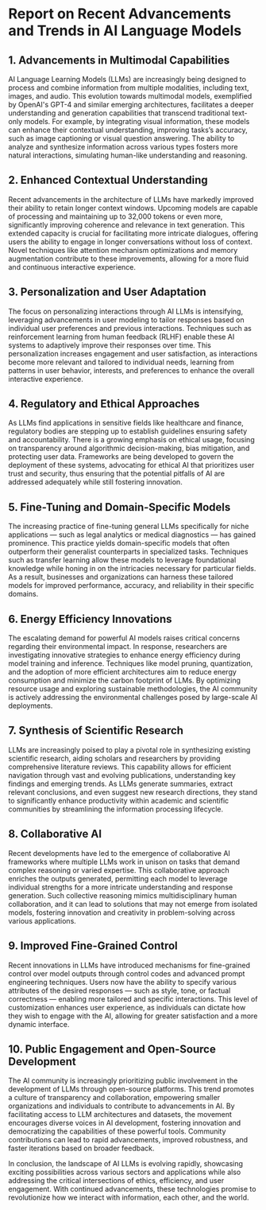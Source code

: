 # Report on Recent Advancements and Trends in AI Language Models

## 1. Advancements in Multimodal Capabilities
AI Language Learning Models (LLMs) are increasingly being designed to process and combine information from multiple modalities, including text, images, and audio. This evolution towards multimodal models, exemplified by OpenAI's GPT-4 and similar emerging architectures, facilitates a deeper understanding and generation capabilities that transcend traditional text-only models. For example, by integrating visual information, these models can enhance their contextual understanding, improving tasks’s accuracy, such as image captioning or visual question answering. The ability to analyze and synthesize information across various types fosters more natural interactions, simulating human-like understanding and reasoning.

## 2. Enhanced Contextual Understanding
Recent advancements in the architecture of LLMs have markedly improved their ability to retain longer context windows. Upcoming models are capable of processing and maintaining up to 32,000 tokens or even more, significantly improving coherence and relevance in text generation. This extended capacity is crucial for facilitating more intricate dialogues, offering users the ability to engage in longer conversations without loss of context. Novel techniques like attention mechanism optimizations and memory augmentation contribute to these improvements, allowing for a more fluid and continuous interactive experience.

## 3. Personalization and User Adaptation
The focus on personalizing interactions through AI LLMs is intensifying, leveraging advancements in user modeling to tailor responses based on individual user preferences and previous interactions. Techniques such as reinforcement learning from human feedback (RLHF) enable these AI systems to adaptively improve their responses over time. This personalization increases engagement and user satisfaction, as interactions become more relevant and tailored to individual needs, learning from patterns in user behavior, interests, and preferences to enhance the overall interactive experience.

## 4. Regulatory and Ethical Approaches
As LLMs find applications in sensitive fields like healthcare and finance, regulatory bodies are stepping up to establish guidelines ensuring safety and accountability. There is a growing emphasis on ethical usage, focusing on transparency around algorithmic decision-making, bias mitigation, and protecting user data. Frameworks are being developed to govern the deployment of these systems, advocating for ethical AI that prioritizes user trust and security, thus ensuring that the potential pitfalls of AI are addressed adequately while still fostering innovation.

## 5. Fine-Tuning and Domain-Specific Models
The increasing practice of fine-tuning general LLMs specifically for niche applications — such as legal analytics or medical diagnostics — has gained prominence. This practice yields domain-specific models that often outperform their generalist counterparts in specialized tasks. Techniques such as transfer learning allow these models to leverage foundational knowledge while honing in on the intricacies necessary for particular fields. As a result, businesses and organizations can harness these tailored models for improved performance, accuracy, and reliability in their specific domains.

## 6. Energy Efficiency Innovations
The escalating demand for powerful AI models raises critical concerns regarding their environmental impact. In response, researchers are investigating innovative strategies to enhance energy efficiency during model training and inference. Techniques like model pruning, quantization, and the adoption of more efficient architectures aim to reduce energy consumption and minimize the carbon footprint of LLMs. By optimizing resource usage and exploring sustainable methodologies, the AI community is actively addressing the environmental challenges posed by large-scale AI deployments.

## 7. Synthesis of Scientific Research
LLMs are increasingly poised to play a pivotal role in synthesizing existing scientific research, aiding scholars and researchers by providing comprehensive literature reviews. This capability allows for efficient navigation through vast and evolving publications, understanding key findings and emerging trends. As LLMs generate summaries, extract relevant conclusions, and even suggest new research directions, they stand to significantly enhance productivity within academic and scientific communities by streamlining the information processing lifecycle.

## 8. Collaborative AI
Recent developments have led to the emergence of collaborative AI frameworks where multiple LLMs work in unison on tasks that demand complex reasoning or varied expertise. This collaborative approach enriches the outputs generated, permitting each model to leverage individual strengths for a more intricate understanding and response generation. Such collective reasoning mimics multidisciplinary human collaboration, and it can lead to solutions that may not emerge from isolated models, fostering innovation and creativity in problem-solving across various applications.

## 9. Improved Fine-Grained Control
Recent innovations in LLMs have introduced mechanisms for fine-grained control over model outputs through control codes and advanced prompt engineering techniques. Users now have the ability to specify various attributes of the desired responses — such as style, tone, or factual correctness — enabling more tailored and specific interactions. This level of customization enhances user experience, as individuals can dictate how they wish to engage with the AI, allowing for greater satisfaction and a more dynamic interface.

## 10. Public Engagement and Open-Source Development
The AI community is increasingly prioritizing public involvement in the development of LLMs through open-source platforms. This trend promotes a culture of transparency and collaboration, empowering smaller organizations and individuals to contribute to advancements in AI. By facilitating access to LLM architectures and datasets, the movement encourages diverse voices in AI development, fostering innovation and democratizing the capabilities of these powerful tools. Community contributions can lead to rapid advancements, improved robustness, and faster iterations based on broader feedback.

In conclusion, the landscape of AI LLMs is evolving rapidly, showcasing exciting possibilities across various sectors and applications while also addressing the critical intersections of ethics, efficiency, and user engagement. With continued advancements, these technologies promise to revolutionize how we interact with information, each other, and the world.